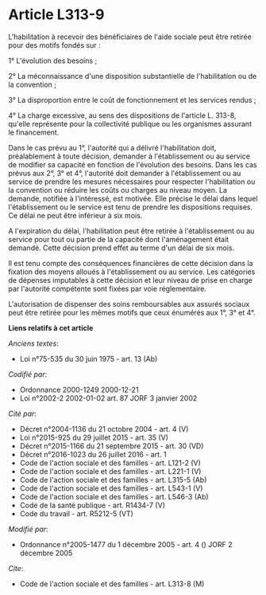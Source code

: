 # Article L313-9

L'habilitation à recevoir des bénéficiaires de l'aide sociale peut être retirée pour des motifs fondés sur :

1° L'évolution des besoins ;

2° La méconnaissance d'une disposition substantielle de l'habilitation ou de la convention ;

3° La disproportion entre le coût de fonctionnement et les services rendus ;

4° La charge excessive, au sens des dispositions de l'article L. 313-8, qu'elle représente pour la collectivité publique ou
les organismes assurant le financement.

Dans le cas prévu au 1°, l'autorité qui a délivré l'habilitation doit, préalablement à toute décision, demander à
l'établissement ou au service de modifier sa capacité en fonction de l'évolution des besoins. Dans les cas prévus aux 2°, 3°
et 4°, l'autorité doit demander à l'établissement ou au service de prendre les mesures nécessaires pour respecter
l'habilitation ou la convention ou réduire les coûts ou charges au niveau moyen. La demande, notifiée à l'intéressé, est
motivée. Elle précise le délai dans lequel l'établissement ou le service est tenu de prendre les dispositions requises. Ce
délai ne peut être inférieur à six mois.

A l'expiration du délai, l'habilitation peut être retirée à l'établissement ou au service pour tout ou partie de la capacité
dont l'aménagement était demandé. Cette décision prend effet au terme d'un délai de six mois.

Il est tenu compte des conséquences financières de cette décision dans la fixation des moyens alloués à l'établissement ou au
service. Les catégories de dépenses imputables à cette décision et leur niveau de prise en charge par l'autorité compétente
sont fixées par voie réglementaire.

L'autorisation de dispenser des soins remboursables aux assurés sociaux peut être retirée pour les mêmes motifs que ceux
énumérés aux 1°, 3° et 4°.

**Liens relatifs à cet article**

_Anciens textes_:

  - Loi n°75-535 du 30 juin 1975 - art. 13 (Ab)

_Codifié par_:

  - Ordonnance 2000-1249 2000-12-21
  - Loi n°2002-2 2002-01-02 art. 87 JORF 3 janvier 2002

_Cité par_:

  - Décret n°2004-1136 du 21 octobre 2004 - art. 4 (V)
  - Loi n°2015-925 du 29 juillet 2015 - art. 35 (V)
  - Décret n°2015-1166 du 21 septembre 2015 - art. 30 (VD)
  - Décret n°2016-1023 du 26 juillet 2016 - art. 1
  - Code de l'action sociale et des familles - art. L121-2 (V)
  - Code de l'action sociale et des familles - art. L221-1 (V)
  - Code de l'action sociale et des familles - art. L315-5 (Ab)
  - Code de l'action sociale et des familles - art. L543-1 (V)
  - Code de l'action sociale et des familles - art. L546-3 (Ab)
  - Code de la santé publique - art. R1434-7 (V)
  - Code du travail - art. R5212-5 (VT)

_Modifié par_:

  - Ordonnance n°2005-1477 du 1 décembre 2005 - art. 4 () JORF 2 décembre 2005

_Cite_:

  - Code de l'action sociale et des familles - art. L313-8 (M)

